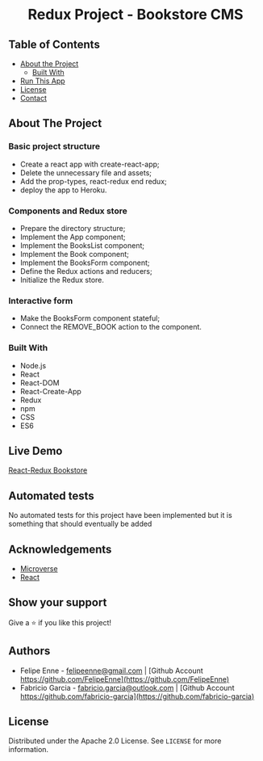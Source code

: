 <br />
<h1 align="center">Redux Project - Bookstore CMS</h1>

## Table of Contents

- [About the Project](#about-the-project)
  - [Built With](#built-with)
- [Run This App](#run-this-app)
- [License](#license)
- [Contact](#contact)

## About The Project

### Basic project structure

- Create a react app with create-react-app;
- Delete the unnecessary file and assets;
- Add the prop-types, react-redux end redux;
- deploy the app to Heroku.

### Components and Redux store

- Prepare the directory structure;
- Implement the App component;
- Implement the BooksList component;
- Implement the Book component;
- Implement the BooksForm component;
- Define the Redux actions and reducers;
- Initialize the Redux store.

### Interactive form

- Make the BooksForm component stateful;
- Connect the REMOVE_BOOK action to the component.

### Built With

- Node.js
- React
- React-DOM
- React-Create-App
- Redux
- npm
- CSS
- ES6

## Live Demo

[React-Redux Bookstore](https://bookstore-react-cms.herokuapp.com)

## Automated tests

No automated tests for this project have been implemented but it is something that should eventually be added

## Acknowledgements

- [Microverse](https://www.microverse.org/)
- [React](https://reactjs.org/)

## Show your support

Give a ⭐️ if you like this project!

## Authors

- Felipe Enne - felipeenne@gmail.com | [Github Account https://github.com/FelipeEnne](https://github.com/FelipeEnne)
- Fabricio Garcia - fabricio.garcia@outlook.com | [Github Account https://github.com/fabricio-garcia](https://github.com/fabricio-garcia)

## License

Distributed under the Apache 2.0 License. See `LICENSE` for more information.
